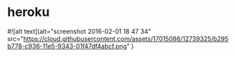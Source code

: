 # heroku


#![alt text](alt="screenshot 2016-02-01 18 47 34" src="https://cloud.githubusercontent.com/assets/17015086/12739325/b295b778-c936-11e5-9343-01f47df4abcf.png"
)
